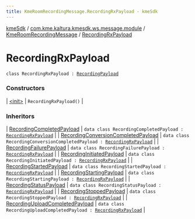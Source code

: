 ```yaml
---
title: KmeRoomRecordingMessage.RecordingRxPayload - kmeSdk
---
```


[kmeSdk](../../../index.html) / [com.kme.kaltura.kmesdk.ws.message.module](../../index.html) / [KmeRoomRecordingMessage](../index.html) / [RecordingRxPayload](./index.html)

# RecordingRxPayload

`class RecordingRxPayload : `[`RecordingPayload`](../-recording-payload/index.html)

### Constructors

| [&lt;init&gt;](-init-.html) | `RecordingRxPayload()` |

### Inheritors

| [RecordingCompletedPayload](../-recording-completed-payload/index.html) | `data class RecordingCompletedPayload : `[`RecordingRxPayload`](./index.html) |
| [RecordingConversionCompletedPayload](../-recording-conversion-completed-payload/index.html) | `data class RecordingConversionCompletedPayload : `[`RecordingRxPayload`](./index.html) |
| [RecordingFailurePayload](../-recording-failure-payload/index.html) | `data class RecordingFailurePayload : `[`RecordingRxPayload`](./index.html) |
| [RecordingInitiatedPayload](../-recording-initiated-payload/index.html) | `data class RecordingInitiatedPayload : `[`RecordingRxPayload`](./index.html) |
| [RecordingStartedPayload](../-recording-started-payload/index.html) | `data class RecordingStartedPayload : `[`RecordingRxPayload`](./index.html) |
| [RecordingStartingPayload](../-recording-starting-payload/index.html) | `data class RecordingStartingPayload : `[`RecordingRxPayload`](./index.html) |
| [RecordingStatusPayload](../-recording-status-payload/index.html) | `data class RecordingStatusPayload : `[`RecordingRxPayload`](./index.html) |
| [RecordingStoppedPayload](../-recording-stopped-payload/index.html) | `data class RecordingStoppedPayload : `[`RecordingRxPayload`](./index.html) |
| [RecordingUploadCompletedPayload](../-recording-upload-completed-payload/index.html) | `data class RecordingUploadCompletedPayload : `[`RecordingRxPayload`](./index.html) |

